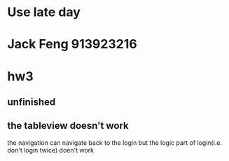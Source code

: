# Use late day

# Jack Feng 913923216

# hw3

## unfinished

## the tableview doesn't work
the navigation can navigate back to the login
but the logic part of login(i.e. don't login twice) doen't work
